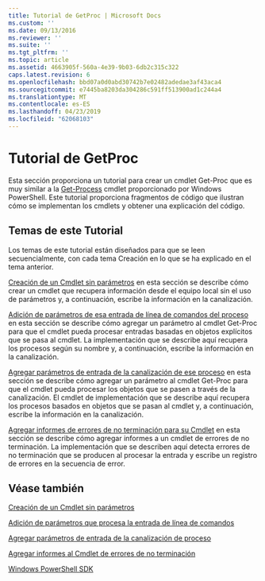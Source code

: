 ```yaml
---
title: Tutorial de GetProc | Microsoft Docs
ms.custom: ''
ms.date: 09/13/2016
ms.reviewer: ''
ms.suite: ''
ms.tgt_pltfrm: ''
ms.topic: article
ms.assetid: 4663905f-560a-4e39-9b03-6db2c315c322
caps.latest.revision: 6
ms.openlocfilehash: bbd07a0d0abd30742b7e02482adedae3af43aca4
ms.sourcegitcommit: e7445ba8203da304286c591ff513900ad1c244a4
ms.translationtype: MT
ms.contentlocale: es-ES
ms.lasthandoff: 04/23/2019
ms.locfileid: "62068103"
---
```

# <a name="getproc-tutorial"></a>Tutorial de GetProc

Esta sección proporciona un tutorial para crear un cmdlet Get-Proc que es muy similar a la [Get-Process](/powershell/module/Microsoft.PowerShell.Management/Get-Process) cmdlet proporcionado por Windows PowerShell. Este tutorial proporciona fragmentos de código que ilustran cómo se implementan los cmdlets y obtener una explicación del código.

## <a name="topics-in-this-tutorial"></a>Temas de este Tutorial

Los temas de este tutorial están diseñados para que se leen secuencialmente, con cada tema Creación en lo que se ha explicado en el tema anterior.

[Creación de un Cmdlet sin parámetros](./creating-a-cmdlet-without-parameters.md) en esta sección se describe cómo crear un cmdlet que recupera información desde el equipo local sin el uso de parámetros y, a continuación, escribe la información en la canalización.

[Adición de parámetros de esa entrada de línea de comandos del proceso](./adding-parameters-that-process-command-line-input.md) en esta sección se describe cómo agregar un parámetro al cmdlet Get-Proc para que el cmdlet pueda procesar entradas basadas en objetos explícitos que se pasa al cmdlet. La implementación que se describe aquí recupera los procesos según su nombre y, a continuación, escribe la información en la canalización.

[Agregar parámetros de entrada de la canalización de ese proceso](./adding-parameters-that-process-pipeline-input.md) en esta sección se describe cómo agregar un parámetro al cmdlet Get-Proc para que el cmdlet pueda procesar los objetos que se pasen a través de la canalización. El cmdlet de implementación que se describe aquí recupera los procesos basados en objetos que se pasan al cmdlet y, a continuación, escribe la información en la canalización.

[Agregar informes de errores de no terminación para su Cmdlet](./adding-non-terminating-error-reporting-to-your-cmdlet.md) en esta sección se describe cómo agregar informes a un cmdlet de errores de no terminación. La implementación que se describen aquí detecta errores de no terminación que se producen al procesar la entrada y escribe un registro de errores en la secuencia de error.

## <a name="see-also"></a>Véase también

[Creación de un Cmdlet sin parámetros](./creating-a-cmdlet-without-parameters.md)

[Adición de parámetros que procesa la entrada de línea de comandos](./adding-parameters-that-process-command-line-input.md)

[Agregar parámetros de entrada de la canalización de proceso](./adding-parameters-that-process-pipeline-input.md)

[Agregar informes al Cmdlet de errores de no terminación](./adding-non-terminating-error-reporting-to-your-cmdlet.md)

[Windows PowerShell SDK](../windows-powershell-reference.md)

